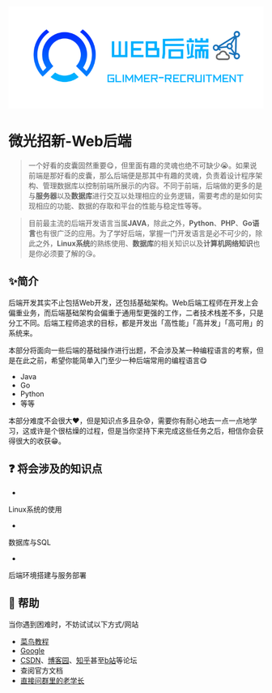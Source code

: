 ![](image/back.png)

# 微光招新-Web后端

> 一个好看的皮囊固然重要😋，但里面有趣的灵魂也绝不可缺少😭。如果说前端是那好看的皮囊，那么后端便是那其中有趣的灵魂，负责着设计程序架构、管理数据库以控制前端所展示的内容。不同于前端，后端做的更多的是与**服务器**以及**数据库**进行交互以处理相应的业务逻辑，需要考虑的是如何实现相应的功能、数据的存取和平台的性能与稳定性等等。

> 目前最主流的后端开发语言当属**JAVA**，除此之外，**Python**、**PHP**、**Go语言**也有很广泛的应用。为了学好后端，掌握一门开发语言是必不可少的，除此之外，**Linux系统**的熟练使用、**数据库**的相关知识以及**计算机网络知识**也是你必须要了解的😘。

## ✨简介

后端开发其实不止包括Web开发，还包括基础架构。Web后端工程师在开发上会偏重业务，而后端基础架构会偏重于通用型更强的工作，二者技术栈差不多，只是分工不同。后端工程师追求的目标，都是开发出「高性能」「高并发」「高可用」的系统来。

本部分将面向一些后端的基础操作进行出题，不会涉及某一种编程语言的考察，但是在此之前，希望你能简单入门至少一种后端常用的编程语言😋

- Java
- Go
- Python
- 等等

本部分难度不会很大❤️，但是知识点多且杂😰，需要你有耐心地去一点一点地学习，这或许是个很枯燥的过程，但是当你坚持下来完成这些任务之后，相信你会获得很大的收获😁。

## ❓ 将会涉及的知识点

- 
Linux系统的使用

- 
数据库与SQL

- 
后端环境搭建与服务部署

## 💭 帮助

当你遇到困难时，不妨试试以下方式/网站

- [菜鸟教程](https://www.runoob.com)
- [Google](https://www.google.com)
- [CSDN](https://www.csdn.net)、[博客园](https://www.cnblogs.com)、[知乎](https://www.zhihu.com)甚至[b站](https://www.bilibili.com)等论坛
- 查阅官方文档
- [直接问群里的老学长](https://github.com/ryanhanwu/How-To-Ask-Questions-The-Smart-Way)
